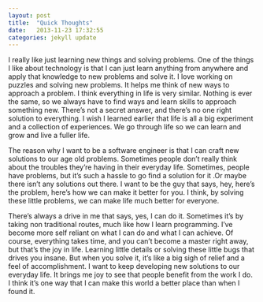```yaml
---
layout: post
title:  "Quick Thoughts"
date:   2013-11-23 17:32:55
categories: jekyll update
---
```


I really like just learning new things and solving problems. One of the things I like about technology is that I can just learn anything from anywhere and apply that knowledge to new problems and solve it. I love working on puzzles and solving new problems. It helps me think of new ways to approach a problem. I think everything in life is very similar. Nothing is ever the same, so we always have to find ways and learn skills to approach something new. There’s not a secret answer, and there’s no one right solution to everything. I wish I learned earlier that life is all a big experiment and a collection of experiences. We go through life so we can learn and grow and live a fuller life.

The reason why I want to be a software engineer is that I can craft new solutions to our age old problems. Sometimes people don’t really think about the troubles they’re having in their everyday life. Sometimes, people have problems, but it’s such a hassle to go find a solution for it .Or maybe there isn’t any solutions out there. I want to be the guy that says, hey, here’s the problem, here’s how we can make it better for you. I think, by solving these little problems, we can make life much better for everyone.

There’s always a drive in me that says, yes, I can do it. Sometimes it’s by taking non traditional routes, much like how I learn programming. I’ve become more self reliant on what I can do and what I can achieve. Of course, everything takes time, and you can’t become a master right away, but that’s the joy in life. Learning little details or solving these little bugs that drives you insane. But when you solve it, it’s like a big sigh of relief and a feel of accomplishment. I want to keep developing new solutions to our everyday life. It brings me joy to see that people benefit from the work I do. I think it’s one way that I can make this world a better place than when I found it.
